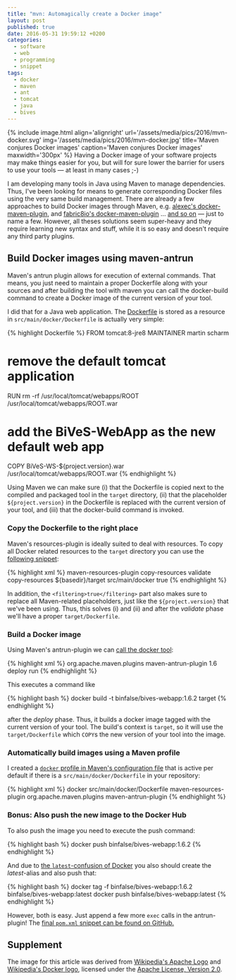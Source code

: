 ```yaml
---
title: "mvn: Automagically create a Docker image"
layout: post
published: true
date: 2016-05-31 19:59:12 +0200
categories:
  - software
  - web
  - programming
  - snippet
tags:
  - docker
  - maven
  - ant
  - tomcat
  - java
  - bives
---
```


{% include image.html align='alignright' url='/assets/media/pics/2016/mvn-docker.svg' img='/assets/media/pics/2016/mvn-docker.jpg' title='Maven conjures Docker images' caption='Maven conjures Docker images' maxwidth='300px' %}
Having a Docker image of your software projects may make things easier for you, but will for sure lower the barrier for users to use your tools &mdash; at least in many cases ;-)



I am developing many tools in Java using Maven to manage dependencies. Thus, I've been looking for means to generate corresponding Docker files using the very same build management. There are already a few approaches to build Docker images through Maven, e.g. [alexec's docker-maven-plugin](https://github.com/alexec/docker-maven-plugin), and [fabric8io's docker-maven-plugin](https://github.com/fabric8io/docker-maven-plugin) ... [and so on](https://github.com/search?q=docker-maven-plugin) &mdash; just to name a few.
However, all theses solutions seem super-heavy and they require learning new syntax and stuff, while it is so easy and doesn't require any third party plugins.


## Build Docker images using maven-antrun
Maven's antrun plugin allows for execution of external commands. That means, you just need to maintain a proper Dockerfile along with your sources and after building the tool with maven you can call the docker-build command to create a Docker image of the current version of your tool.

I did that for a Java web application. The [Dockerfile](https://github.com/binfalse/BiVeS-WebApp/blob/master/src/main/docker/Dockerfile) is stored as a resource in `src/main/docker/Dockerfile` is actually very simple:

{% highlight Dockerfile %}
FROM tomcat:8-jre8
MAINTAINER martin scharm

# remove the default tomcat application
RUN rm -rf /usr/local/tomcat/webapps/ROOT /usr/local/tomcat/webapps/ROOT.war

# add the BiVeS-WebApp as the new default web app
COPY BiVeS-WS-${project.version}.war /usr/local/tomcat/webapps/ROOT.war
{% endhighlight %}

Using Maven we can make sure (i) that the Dockerfile is copied next to the compiled and packaged tool in the `target` directory, (ii) that the placeholder `${project.version}` in the Dockerfile is replaced with the current version of your tool, and (iii) that the docker-build command is invoked.


### Copy the Dockerfile to the right place
Maven's resources-plugin is ideally suited to deal with resources. To copy all Docker related resources to the `target` directory you can use the [following snippet](https://github.com/binfalse/BiVeS-WebApp/blob/0549da72eac292261207c2aaf5205b47d42d1eab/pom.xml#L126):

{% highlight xml %}
<plugin>
    <artifactId>maven-resources-plugin</artifactId>
    <executions>
        <execution>
            <id>copy-resources</id>
            <phase>validate</phase>
            <goals>
                <goal>copy-resources</goal>
            </goals>
            <configuration>
                <outputDirectory>${basedir}/target</outputDirectory>
                <resources>
                    <resource>
                        <directory>src/main/docker</directory>
                        <filtering>true</filtering>
                    </resource>
                </resources>
            </configuration>
        </execution>
    </executions>
</plugin>
{% endhighlight %}

In addition, the `<filtering>true</filtering>` part also makes sure to replace all Maven-related placeholders, just like the `${project.version}` that we've been using. Thus, this solves (i) and (ii) and after the *validate* phase we'll have a proper `target/Dockerfile`.

### Build a Docker image
Using Maven's antrun-plugin we can [call the docker tool](https://github.com/binfalse/BiVeS-WebApp/blob/0549da72eac292261207c2aaf5205b47d42d1eab/pom.xml#L148):


{% highlight xml %}
<plugin>
<groupId>org.apache.maven.plugins</groupId>
<artifactId>maven-antrun-plugin</artifactId>
<version>1.6</version>
<executions>
  <execution>
      <phase>deploy</phase>
      <configuration>
          <target>
              <exec executable="docker">
                  <arg value="build"/>
                  <arg value="-t"/>
                  <arg value="binfalse/bives-webapp:${project.version}"/>
                  <arg value="target"/>
              </exec>
          </target>
      </configuration>
      <goals>
          <goal>run</goal>
      </goals>
  </execution>
</executions>
</plugin>
{% endhighlight %}

This executes a command like

{% highlight bash %}
docker build -t binfalse/bives-webapp:1.6.2 target
{% endhighlight %}

after the *deploy* phase.
Thus, it builds a docker image tagged with the current version of your tool. The build's context is `target`, so it will use the `target/Dockerfile` which `COPY`s the new version of your tool into the image.


### Automatically build images using a Maven profile
I created a [`docker` profile in Maven's configuration file](https://github.com/binfalse/BiVeS-WebApp/blob/0549da72eac292261207c2aaf5205b47d42d1eab/pom.xml#L116) that is active per default if there is a `src/main/docker/Dockerfile` in your repository:

{% highlight xml %}
<profile>
    <id>docker</id>
    <activation>
        <file>
            <exists>src/main/docker/Dockerfile</exists>
        </file>
    </activation>
    <build>
        <plugins>
            <plugin>
                <artifactId>maven-resources-plugin</artifactId>
                <!-- ... see above ... -->
            </plugin>
            <plugin>
                <groupId>org.apache.maven.plugins</groupId>
                <artifactId>maven-antrun-plugin</artifactId>
                <!-- ... see above ... -->
            </plugin>
        </plugins>
    </build>
</profile>
{% endhighlight %}

### Bonus: Also push the new image to the Docker Hub
To also push the image you need to execute the push command:

{% highlight bash %}
docker push binfalse/bives-webapp:1.6.2
{% endhighlight %}

And due to [the `latest`-confusion of Docker](http://container-solutions.com/docker-latest-confusion/) you also should create the *latest*-alias and also push that:

{% highlight bash %}
docker tag -f binfalse/bives-webapp:1.6.2 binfalse/bives-webapp:latest
docker push binfalse/bives-webapp:latest
{% endhighlight %}

However, both is easy. Just append a few more `exec` calls in the antrun-plugin!
The [final `pom.xml` snippet can be found on GitHub.](https://github.com/binfalse/BiVeS-WebApp/blob/0549da72eac292261207c2aaf5205b47d42d1eab/pom.xml#L116)



## Supplement
The image for this article was derived from [Wikipedia's Apache Logo](https://en.wikipedia.org/wiki/File:Apache_Software_Foundation_Logo_%282016%29.svg) and [Wikipedia's Docker logo](https://en.wikipedia.org/wiki/File:Docker_%28container_engine%29_logo.png), licensed under the [Apache License, Version 2.0](https://www.apache.org/licenses/LICENSE-2.0).
